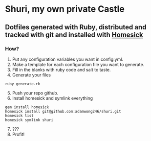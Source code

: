 # Shuri, my own private Castle

## Dotfiles generated with Ruby, distributed and tracked with git and installed with [Homesick](https://github.com/technicalpickles/homesick) 

### How?
1. Put any configuration variables you want in config.yml.
2. Make a template for each configuration file you want to generate. 
3. Fill in the blanks with ruby code and salt to taste.
4. Generate your files

``` terminal
ruby generate.rb
```

5. Push your repo github. 
6. Install homesick and symlink everything

``` terminal
gem install homesick
homesick install git@github.com:adamwong246/shuri.git
homesick list
homesick symlink shuri
```

7. ???
8. Profit!
